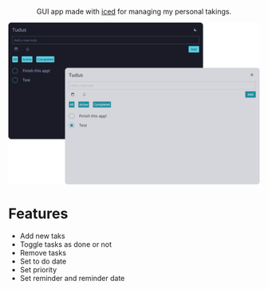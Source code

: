 <p align="center">
GUI app made with <a href="https://github.com/iced-rs/">iced</a> for managing my
personal takings.
</p>

<p align="center">
  <img src="./app.png" alt="App screenshot">
</p>

# Features
- Add new taks
- Toggle tasks as done or not
- Remove tasks
- Set to do date
- Set priority
- Set reminder and reminder date
